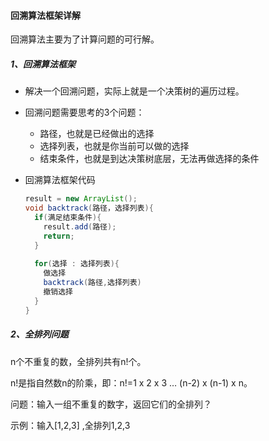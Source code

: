 #### 回溯算法框架详解

回溯算法主要为了计算问题的可行解。

##### 1、回溯算法框架

* 解决一个回溯问题，实际上就是一个决策树的遍历过程。

* 回溯问题需要思考的3个问题：

  * 路径，也就是已经做出的选择
  * 选择列表，也就是你当前可以做的选择
  * 结束条件，也就是到达决策树底层，无法再做选择的条件

* 回溯算法框架代码

  ```java
  result = new ArrayList();
  void backtrack(路径，选择列表){
    if(满足结束条件){
      result.add(路径);
      return;
    }
    
    for(选择 : 选择列表){
      做选择
      backtrack(路径,选择列表)
      撤销选择  
    }
  }
  ```

##### 2、全排列问题

n个不重复的数，全排列共有n!个。

n!是指自然数n的阶乘，即：n!=1 x 2 x 3 … (n-2) x (n-1) x n。

问题：输入一组不重复的数字，返回它们的全排列？

示例：输入[1,2,3] ,全排列1,2,3


